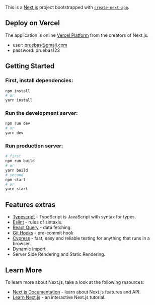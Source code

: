 This is a [Next.js](https://nextjs.org/) project bootstrapped with [`create-next-app`](https://github.com/vercel/next.js/tree/canary/packages/create-next-app).

## Deploy on Vercel

The application is online [Vercel Platform](https://movies-app-web.vercel.app) from the creators of Next.js.

- user: pruebas@gmail.com
- password: pruebas123

## Getting Started

### First, install dependencies:

```bash
npm install
# or
yarn install
```

### Run the development server:

```bash
npm run dev
# or
yarn dev
```

### Run production server:

```bash
# first
npm run build
# or
yarn build
# second
npm start
# or
yarn start
```

## Features extras

- [Typescript](https://www.typescriptlang.org/) - TypeScript is JavaScript with syntax for types.
- [Eslint](https://eslint.org/) - rules of sintaxis.
- [React Query](https://react-query.tanstack.com/) - data fetching.
- [Git Hooks](https://git-scm.com/book/en/v2/Customizing-Git-Git-Hooks#:~:text=The%20pre%2Dcommit%20hook%20is,to%20inspect%20in%20the%20code.) - pre-commit hook
- [Cypress](https://www.cypress.io/) - fast, easy and reliable testing for anything that runs in a browser.
- Dynamic import
- Server Side Rendering and Static Rendering.

## Learn More

To learn more about Next.js, take a look at the following resources:

- [Next.js Documentation](https://nextjs.org/docs) - learn about Next.js features and API.
- [Learn Next.js](https://nextjs.org/learn) - an interactive Next.js tutorial.
